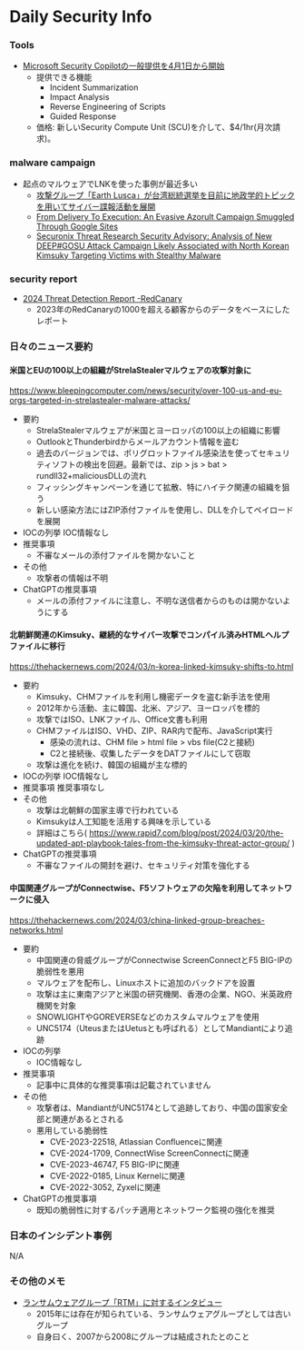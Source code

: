 # Daily Security Info

### Tools
- [Microsoft Security Copilotの一般提供を4月1日から開始](https://techcommunity.microsoft.com/t5/microsoft-security-copilot-blog/microsoft-copilot-for-security-general-availability-details/ba-p/4079970)
    - 提供できる機能
        - Incident Summarization 
        - Impact Analysis 
        - Reverse Engineering of Scripts 
        - Guided Response 
    - 価格: 新しいSecurity Compute Unit (SCU)を介して、$4/1hr(月次請求)。

### malware campaign
- 起点のマルウェアでLNKを使った事例が最近多い
  - [攻撃グループ「Earth Lusca」が台湾総統選挙を目前に地政学的トピックを用いてサイバー諜報活動を展開](https://www.trendmicro.com/ja_jp/research/24/c/earth-lusca-uses-geopolitical-lure-to-target-taiwan.html)
  - [From Delivery To Execution: An Evasive Azorult Campaign Smuggled Through Google Sites](https://www.netskope.com/blog/from-delivery-to-execution-an-evasive-azorult-campaign-smuggled-through-google-sites)
  - [Securonix Threat Research Security Advisory: Analysis of New DEEP#GOSU Attack Campaign Likely Associated with North Korean Kimsuky Targeting Victims with Stealthy Malware](https://www.securonix.com/blog/securonix-threat-research-security-advisory-new-deepgosu-attack-campaign/)

### security report
- [2024 Threat Detection Report -RedCanary](https://resource.redcanary.com/rs/003-YRU-314/images/2024ThreatDetectionReport_RedCanary.pdf?version=0)
    - 2023年のRedCanaryの1000を超える顧客からのデータをベースにしたレポート

### 日々のニュース要約

#### 米国とEUの100以上の組織がStrelaStealerマルウェアの攻撃対象に
https://www.bleepingcomputer.com/news/security/over-100-us-and-eu-orgs-targeted-in-strelastealer-malware-attacks/

- 要約
    - StrelaStealerマルウェアが米国とヨーロッパの100以上の組織に影響
    - OutlookとThunderbirdからメールアカウント情報を盗む
    - 過去のバージョンでは、ポリグロットファイル感染法を使ってセキュリティソフトの検出を回避。最新では、zip > js > bat > rundll32+maliciousDLLの流れ
    - フィッシングキャンペーンを通じて拡散、特にハイテク関連の組織を狙う
    - 新しい感染方法にはZIP添付ファイルを使用し、DLLを介してペイロードを展開
- IOCの列挙
    IOC情報なし
- 推奨事項
    - 不審なメールの添付ファイルを開かないこと
- その他
    - 攻撃者の情報は不明
- ChatGPTの推奨事項
    - メールの添付ファイルに注意し、不明な送信者からのものは開かないようにする

#### 北朝鮮関連のKimsuky、継続的なサイバー攻撃でコンパイル済みHTMLヘルプファイルに移行
https://thehackernews.com/2024/03/n-korea-linked-kimsuky-shifts-to.html

- 要約
    - Kimsuky、CHMファイルを利用し機密データを盗む新手法を使用
    - 2012年から活動、主に韓国、北米、アジア、ヨーロッパを標的
    - 攻撃ではISO、LNKファイル、Office文書も利用
    - CHMファイルはISO、VHD、ZIP、RAR内で配布、JavaScript実行
      - 感染の流れは、CHM file > html file > vbs file(C2と接続)
      - C2と接続後、収集したデータをDATファイルにして窃取
    - 攻撃は進化を続け、韓国の組織が主な標的
- IOCの列挙
    IOC情報なし
- 推奨事項
    推奨事項なし
- その他
    - 攻撃は北朝鮮の国家主導で行われている
    - Kimsukyは人工知能を活用する興味を示している
    - 詳細はこちら( https://www.rapid7.com/blog/post/2024/03/20/the-updated-apt-playbook-tales-from-the-kimsuky-threat-actor-group/ )
- ChatGPTの推奨事項
    - 不審なファイルの開封を避け、セキュリティ対策を強化する

#### 中国関連グループがConnectwise、F5ソフトウェアの欠陥を利用してネットワークに侵入
https://thehackernews.com/2024/03/china-linked-group-breaches-networks.html

- 要約
    - 中国関連の脅威グループがConnectwise ScreenConnectとF5 BIG-IPの脆弱性を悪用
    - マルウェアを配布し、Linuxホストに追加のバックドアを設置
    - 攻撃は主に東南アジアと米国の研究機関、香港の企業、NGO、米英政府機関を対象
    - SNOWLIGHTやGOREVERSEなどのカスタムマルウェアを使用
    - UNC5174（UteusまたはUetusとも呼ばれる）としてMandiantにより追跡
- IOCの列挙
    - IOC情報なし
- 推奨事項
    - 記事中に具体的な推奨事項は記載されていません
- その他
    - 攻撃者は、MandiantがUNC5174として追跡しており、中国の国家安全部と関連があるとされる
    - 悪用している脆弱性
        - CVE-2023-22518,  Atlassian Confluenceに関連
        - CVE-2024-1709,  ConnectWise ScreenConnectに関連
        - CVE-2023-46747, F5 BIG-IPに関連
        - CVE-2022-0185, Linux Kernelに関連
        - CVE-2022-3052, Zyxelに関連
- ChatGPTの推奨事項
    - 既知の脆弱性に対するパッチ適用とネットワーク監視の強化を推奨

### 日本のインシデント事例
N/A

### その他のメモ
- [ランサムウェアグループ「RTM」に対するインタビュー](https://www.suspectfile.com/read-the-manual-rtm-group-the-interview/)
    - 2015年には存在が知られている、ランサムウェアグループとしては古いグループ
    - 自身曰く、2007から2008にグループは結成されたとのこと